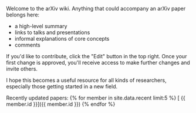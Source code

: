 Welcome to the arXiv wiki. Anything that could accompany an arXiv paper belongs here:

* a high-level summary
* links to talks and presentations
* informal explanations of core concepts
* comments

If you'd like to contribute, click the "Edit" button in the top right. Once your first change is approved, you'll receive access to make further changes and invite others.

I hope this becomes a useful resource for all kinds of researchers, especially those getting started in a new field.

Recently updated papers:
{% for member in site.data.recent limit:5 %}
[ {{ member.id }}]({{ member.id }})
{% endfor %}